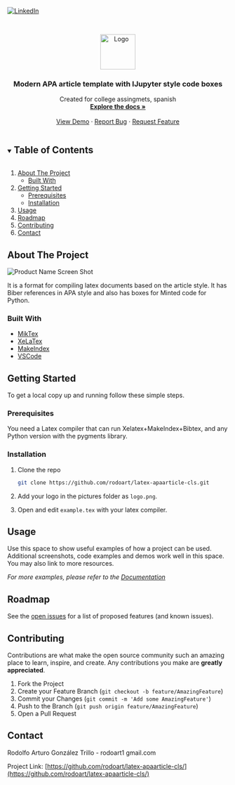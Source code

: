 
<!-- PROJECT SHIELDS -->
<!--
*** I'm using markdown "reference style" links for readability.
*** Reference links are enclosed in brackets [ ] instead of parentheses ( ).
*** See the bottom of this document for the declaration of the reference variables
*** for contributors-url, forks-url, etc. This is an optional, concise syntax you may use.
*** https://www.markdownguide.org/basic-syntax/#reference-style-links
-->
<!--
[![Contributors][contributors-shield]][contributors-url]
[![Forks][forks-shield]][forks-url]
[![Stargazers][stars-shield]][stars-url]
[![Issues][issues-shield]][issues-url]
[![MIT License][license-shield]][license-url]
[![LinkedIn][linkedin-shield]][linkedin-url]
-->
[![LinkedIn][linkedin-shield]](https://www.linkedin.com/in/rodolfo-arturo-gonz%C3%A1lez-trillo-93829219a/)


<!-- PROJECT LOGO -->
<br />
<p align="center">
  <a href="https://github.com/github_username/repo_name">
    <img src="https://i.ibb.co/Jyp4td6/logo.png" alt="Logo" width="80" height="80">
  </a>

  <h3 align="center">Modern APA article template with IJupyter style code boxes</h3>

  <p align="center">
    Created for college assingmets, spanish
    <br />
    <a href="https://github.com/rodoart/repo_name"><strong>Explore the docs »</strong></a>
    <br />
    <br />
    <a href="https://github.com/rodoart/latex-apaarticle-cls/blob/master/example.pdf">View Demo</a>
    ·
    <a href="https://github.com/rodoart/latex-apaarticle-cls/issues">Report Bug</a>
    ·
    <a href="https://github.com/rodoart/latex-apaarticle-cls/issues">Request Feature</a>
  </p>
</p>



<!-- TABLE OF CONTENTS -->
<details open="open">
  <summary><h2 style="display: inline-block">Table of Contents</h2></summary>
  <ol>
    <li>
      <a href="#about-the-project">About The Project</a>
      <ul>
        <li><a href="#built-with">Built With</a></li>
      </ul>
    </li>
    <li>
      <a href="#getting-started">Getting Started</a>
      <ul>
        <li><a href="#prerequisites">Prerequisites</a></li>
        <li><a href="#installation">Installation</a></li>
      </ul>
    </li>
    <li><a href="#usage">Usage</a></li>
    <li><a href="#roadmap">Roadmap</a></li>
    <li><a href="#contributing">Contributing</a></li>
    <!--<li><a href="#license">License</a></li>-->
    <li><a href="#contact">Contact</a></li>
    <!--<li><a href="#acknowledgements">Acknowledgements</a></li>-->
  </ol>
</details>



<!-- ABOUT THE PROJECT -->
## About The Project

![Product Name Screen Shot](https://i.ibb.co/31JtLb3/latex-apparticle-cls-1.png)

It is a format for compiling latex documents based on the article style. It has Biber references in APA style and also has boxes for Minted code for Python. 


### Built With

* [MikTex](https://miktex.org/)
* [XeLaTex](https://es.overleaf.com/learn/latex/XeLaTeX)
* [MakeIndex](https://ctan.org/pkg/makeindex)
* [VSCode](https://code.visualstudio.com/)



<!-- GETTING STARTED -->
## Getting Started

To get a local copy up and running follow these simple steps.

### Prerequisites

You need a Latex compiler that can run Xelatex+MakeIndex+Bibtex, and any Python version with the pygments library.



### Installation

1. Clone the repo
   ```sh
   git clone https://github.com/rodoart/latex-apaarticle-cls.git
   ```
2. Add your logo in the pictures folder as `logo.png`.

2. Open and edit `example.tex` with your latex compiler.




<!-- USAGE EXAMPLES -->
## Usage

Use this space to show useful examples of how a project can be used. Additional screenshots, code examples and demos work well in this space. You may also link to more resources.

_For more examples, please refer to the [Documentation](https://example.com)_



<!-- ROADMAP -->
## Roadmap

See the [open issues](https://github.com/rodoart/latex-apaarticle-cls/issues) for a list of proposed features (and known issues).



<!-- CONTRIBUTING -->
## Contributing

Contributions are what make the open source community such an amazing place to learn, inspire, and create. Any contributions you make are **greatly appreciated**.

1. Fork the Project
2. Create your Feature Branch (`git checkout -b feature/AmazingFeature`)
3. Commit your Changes (`git commit -m 'Add some AmazingFeature'`)
4. Push to the Branch (`git push origin feature/AmazingFeature`)
5. Open a Pull Request



<!-- LICENSE -->

<!-- 
## License

Distributed under the MIT License. See `LICENSE` for more information.
 -->


<!-- CONTACT -->
## Contact

Rodolfo Arturo González Trillo - rodoart1 gmail.com

Project Link: [https://github.com/rodoart/latex-apaarticle-cls/](https://github.com/rodoart/latex-apaarticle-cls/)


<!-- MARKDOWN LINKS & IMAGES -->
<!-- https://www.markdownguide.org/basic-syntax/#reference-style-links -->
[contributors-shield]: https://img.shields.io/github/contributors/github_username/repo.svg?style=for-the-badge
[contributors-url]: https://github.com/github_username/repo_name/graphs/contributors
[forks-shield]: https://img.shields.io/github/forks/github_username/repo.svg?style=for-the-badge
[forks-url]: https://github.com/github_username/repo_name/network/members
[stars-shield]: https://img.shields.io/github/stars/github_username/repo.svg?style=for-the-badge
[stars-url]: https://github.com/github_username/repo_name/stargazers
[issues-shield]: https://img.shields.io/github/issues/github_username/repo.svg?style=for-the-badge
[issues-url]: https://github.com/github_username/repo_name/issues
[license-shield]: https://img.shields.io/github/license/github_username/repo.svg?style=for-the-badge
[license-url]: https://github.com/github_username/repo_name/blob/master/LICENSE.txt
[linkedin-shield]: https://img.shields.io/badge/-LinkedIn-black.svg?style=for-the-badge&logo=linkedin&colorB=555
[linkedin-url]: https://linkedin.com/in/github_username